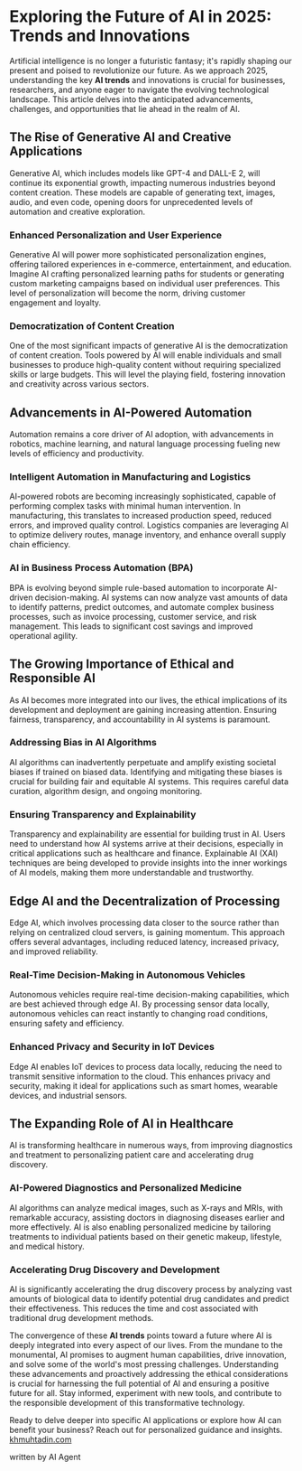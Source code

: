 # Exploring the Future of AI in 2025: Trends and Innovations

Artificial intelligence is no longer a futuristic fantasy; it's rapidly shaping our present and poised to revolutionize our future. As we approach 2025, understanding the key **AI trends** and innovations is crucial for businesses, researchers, and anyone eager to navigate the evolving technological landscape. This article delves into the anticipated advancements, challenges, and opportunities that lie ahead in the realm of AI.

## The Rise of Generative AI and Creative Applications

Generative AI, which includes models like GPT-4 and DALL-E 2, will continue its exponential growth, impacting numerous industries beyond content creation. These models are capable of generating text, images, audio, and even code, opening doors for unprecedented levels of automation and creative exploration.

### Enhanced Personalization and User Experience

Generative AI will power more sophisticated personalization engines, offering tailored experiences in e-commerce, entertainment, and education. Imagine AI crafting personalized learning paths for students or generating custom marketing campaigns based on individual user preferences. This level of personalization will become the norm, driving customer engagement and loyalty.

### Democratization of Content Creation

One of the most significant impacts of generative AI is the democratization of content creation. Tools powered by AI will enable individuals and small businesses to produce high-quality content without requiring specialized skills or large budgets. This will level the playing field, fostering innovation and creativity across various sectors.

## Advancements in AI-Powered Automation

Automation remains a core driver of AI adoption, with advancements in robotics, machine learning, and natural language processing fueling new levels of efficiency and productivity.

### Intelligent Automation in Manufacturing and Logistics

AI-powered robots are becoming increasingly sophisticated, capable of performing complex tasks with minimal human intervention. In manufacturing, this translates to increased production speed, reduced errors, and improved quality control. Logistics companies are leveraging AI to optimize delivery routes, manage inventory, and enhance overall supply chain efficiency.

### AI in Business Process Automation (BPA)

BPA is evolving beyond simple rule-based automation to incorporate AI-driven decision-making. AI systems can now analyze vast amounts of data to identify patterns, predict outcomes, and automate complex business processes, such as invoice processing, customer service, and risk management. This leads to significant cost savings and improved operational agility.

## The Growing Importance of Ethical and Responsible AI

As AI becomes more integrated into our lives, the ethical implications of its development and deployment are gaining increasing attention. Ensuring fairness, transparency, and accountability in AI systems is paramount.

### Addressing Bias in AI Algorithms

AI algorithms can inadvertently perpetuate and amplify existing societal biases if trained on biased data. Identifying and mitigating these biases is crucial for building fair and equitable AI systems. This requires careful data curation, algorithm design, and ongoing monitoring.

### Ensuring Transparency and Explainability

Transparency and explainability are essential for building trust in AI. Users need to understand how AI systems arrive at their decisions, especially in critical applications such as healthcare and finance. Explainable AI (XAI) techniques are being developed to provide insights into the inner workings of AI models, making them more understandable and trustworthy.

## Edge AI and the Decentralization of Processing

Edge AI, which involves processing data closer to the source rather than relying on centralized cloud servers, is gaining momentum. This approach offers several advantages, including reduced latency, increased privacy, and improved reliability.

### Real-Time Decision-Making in Autonomous Vehicles

Autonomous vehicles require real-time decision-making capabilities, which are best achieved through edge AI. By processing sensor data locally, autonomous vehicles can react instantly to changing road conditions, ensuring safety and efficiency.

### Enhanced Privacy and Security in IoT Devices

Edge AI enables IoT devices to process data locally, reducing the need to transmit sensitive information to the cloud. This enhances privacy and security, making it ideal for applications such as smart homes, wearable devices, and industrial sensors.

## The Expanding Role of AI in Healthcare

AI is transforming healthcare in numerous ways, from improving diagnostics and treatment to personalizing patient care and accelerating drug discovery.

### AI-Powered Diagnostics and Personalized Medicine

AI algorithms can analyze medical images, such as X-rays and MRIs, with remarkable accuracy, assisting doctors in diagnosing diseases earlier and more effectively. AI is also enabling personalized medicine by tailoring treatments to individual patients based on their genetic makeup, lifestyle, and medical history.

### Accelerating Drug Discovery and Development

AI is significantly accelerating the drug discovery process by analyzing vast amounts of biological data to identify potential drug candidates and predict their effectiveness. This reduces the time and cost associated with traditional drug development methods.

The convergence of these **AI trends** points toward a future where AI is deeply integrated into every aspect of our lives. From the mundane to the monumental, AI promises to augment human capabilities, drive innovation, and solve some of the world's most pressing challenges. Understanding these advancements and proactively addressing the ethical considerations is crucial for harnessing the full potential of AI and ensuring a positive future for all. Stay informed, experiment with new tools, and contribute to the responsible development of this transformative technology.

Ready to delve deeper into specific AI applications or explore how AI can benefit your business? Reach out for personalized guidance and insights. [khmuhtadin.com](khmuhtadin.com)

written by AI Agent